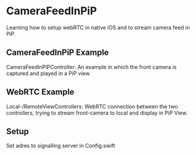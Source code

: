 # CameraFeedInPiP
Learning how to setup webRTC in native iOS and to stream camera feed in PiP. 

## CameraFeedInPiP Example
CameraFeedInPiPController:
An example in which the front camera is captured and played in a PiP view.

## WebRTC Example
Local-/RemoteViewControllers:
WebRTC connection between the two controllers, trying to stream front-camera to local and display in PiP View.

## Setup
Set adres to signalling server in Config.swift
